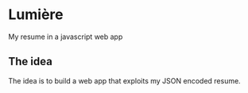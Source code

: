 # Lumière
My resume in a javascript web app

## The idea
The idea is to build a web app that exploits my JSON encoded resume.
